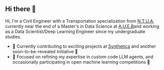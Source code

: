 ## Hi there 👋

Hi, I'm a Civil Engineer with a Transportation specialization from [N.T.U.A](https://ntua.gr/el/), currently near the end of a Master's in Data Science at [A.U.E.B](https://www.aueb.gr/)and working as a Data Scientist/Deep Learning Engineer since my undergraduate studies.

- 🔭 Currently contributing to exciting projects at [Synthetica](https://www.synthetica.ai/) and another soon-to-be-revealed initiative 🤫 
- 🌱 Focused on refining my expertise in custom code LLM agents, and occasionally participating in open machine learning competitions 🏁
